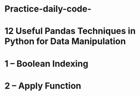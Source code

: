 # Practice-daily-code-
# 12 Useful Pandas Techniques in Python for Data Manipulation
# 1 – Boolean Indexing
# 2 – Apply Function
